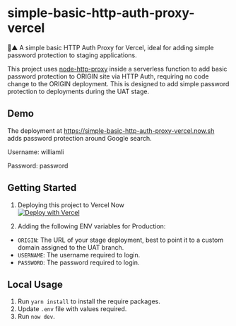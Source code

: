 # simple-basic-http-auth-proxy-vercel

🔐▲ A simple basic HTTP Auth Proxy for Vercel, ideal for adding simple password protection to staging applications.

This project uses [node-http-proxy](https://github.com/http-party/node-http-proxy) inside a serverless function to add
basic password protection to ORIGIN site via HTTP Auth, requiring no code change to the ORIGIN deployment. This is designed
to add simple password protection to deployments during the UAT stage.

## Demo

The deployment at https://simple-basic-http-auth-proxy-vercel.now.sh adds password protection around Google search.

Username: williamli

Password: password

## Getting Started

1. Deploying this project to Vercel Now<br/>[![Deploy with Vercel](https://vercel.com/button)](https://vercel.com/import/project?template=https://github.com/bbiHQ/simple-basic-http-auth-proxy-vercel/tree/master/)

2. Adding the following ENV variables for Production:

  + `ORIGIN`: The URL of your stage deployment, best to point it to a custom domain assigned to the UAT branch.
  + `USERNAME`: The username required to login.
  + `PASSWORD`: The password required to login.

## Local Usage

1. Run `yarn install` to install the require packages.
2. Update `.env` file with values required.
3. Run `now dev`.
